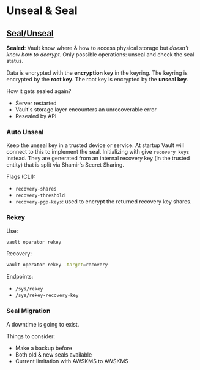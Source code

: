# Unseal & Seal

## [Seal/Unseal](https://developer.hashicorp.com/vault/docs/concepts/seal)
**Sealed**: Vault know where & how to access physical storage but *doesn't know how to decrypt*. 
Only possible operations: unseal and check the seal status.

Data is encrypted with the **encryption key** in the keyring. The keyring is encrypted by the
**root key**. The root key is encrypted by the **unseal key**.

How it gets sealed again?
- Server restarted
- Vault's storage layer encounters an unrecoverable error
- Resealed by API

### Auto Unseal
Keep the unseal key in a trusted device or service. At startup Vault will connect to this to 
implement the seal. Initializing with give `recovery keys` instead. They are generated from an 
internal recovery key (in the trusted entity) that is split via Shamir's Secret Sharing.

Flags (CLI):
- `recovery-shares`
- `recovery-threshold`
- `recovery-pgp-keys`: used to encrypt the returned recovery key shares.

### Rekey
Use:
```sh
vault operator rekey
```

Recovery:
```sh
vault operator rekey -target=recovery
```

Endpoints:
- `/sys/rekey`
- `/sys/rekey-recovery-key`

### Seal Migration
A downtime is going to exist.

Things to consider:
- Make a backup before
- Both old & new seals available
- Current limitation with AWSKMS to AWSKMS
